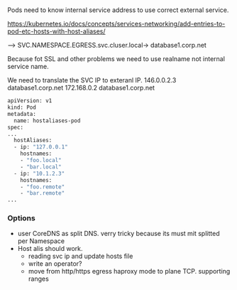 # 
Pods need to know internal service address to use correct external service.


https://kubernetes.io/docs/concepts/services-networking/add-entries-to-pod-etc-hosts-with-host-aliases/

<POD> --> SVC.NAMESPACE.EGRESS.svc.cluser.local-> database1.corp.net

Because fot SSL and other problems we need to use realname not internal service name.

We need to translate the SVC IP to exteranl IP.
146.0.0.2.3 database1.corp.net
172.168.0.2 database1.corp.net

```sh
apiVersion: v1
kind: Pod
metadata:
  name: hostaliases-pod
spec:
...
  hostAliases:
  - ip: "127.0.0.1"
    hostnames:
    - "foo.local"
    - "bar.local"
  - ip: "10.1.2.3"
    hostnames:
    - "foo.remote"
    - "bar.remote"
...


```

### Options
- user CoreDNS as split DNS. verry tricky because its must mit splitted per Namespace
- Host alis should work.
  - reading svc ip and update hosts file
  - write an operator?
  - move from http/https egress haproxy mode to plane TCP. supporting ranges
